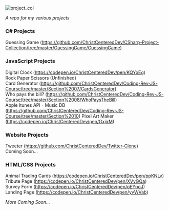 
![project_col](https://user-images.githubusercontent.com/24855472/36937843-499609f4-1ee7-11e8-8ba4-2025a74f5f80.png)

*A repo for my various projects*


### C# Projects
Guessing Game (https://github.com/ChristCenteredDev/CSharp-Project-Collection/tree/master/GuessingGame/GuessingGame)


### JavaScript Projects
Digital Clock (https://codepen.io/ChristCenteredDev/pen/KQYxEg) <br>
Rock Paper Scissors (Unfinished) <br>
Card Generator (https://github.com/ChristCenteredDev/Coding-Rev-JS-Course/tree/master/Section%2007/CardsGenerator) <br>
Who pays the bill? (https://github.com/ChristCenteredDev/Coding-Rev-JS-Course/tree/master/Section%2008/WhoPaysTheBill) <br>
Apple Itunes API - Music DB (https://github.com/ChristCenteredDev/Coding-Rev-JS-Course/tree/master/Section%2010)
Pixel Art Maker (https://codepen.io/ChristCenteredDev/pen/GxjjrM)


### Website Projects
Tweeter (https://github.com/ChristCenteredDev/Twitter-Clone)<br>
Coming Soon... <br>


### HTML/CSS Projects
Animal Trading Cards (https://codepen.io/ChristCenteredDev/pen/ppKNLv) <br>
Tribute Page (https://codepen.io/ChristCenteredDev/pen/XVvGQa) <br>
Survey Form (https://codepen.io/ChristCenteredDev/pen/oEYpoJ) <br>
Landing Page (https://codepen.io/ChristCenteredDev/pen/yvWVab) <br>

*More Coming Soon...*